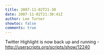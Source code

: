 ```yaml
---
title: 2007-11-02T21-30
date: 2007-11-02T21:30:41Z
author: Lee Turner
showtoc: false
comments: true
---
```


Twitter Highlight is now back up and running - http://userscripts.org/scripts/show/12240

